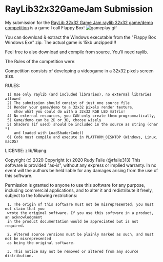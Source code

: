 # RayLib32x32GameJam Submission
My submission for the [RayLib 32x32 Game Jam raylib 32x32 game/demo competition](https://www.reddit.com/r/raylib/comments/g10ofj/raylib_32x32_competition_free_entry_win_prizes/) is a game I call Flappy Box! 
![gameplay gif](https://media.giphy.com/media/WnUN2kW2dptj1pKq11/giphy.gif)

You can download & extract the Windows executable from the "Flappy Box Windows Exe" zip. The actual game is 15kb unzipped!!!

Feel free to also download and compile from source. You'll need [raylib.](https://www.raylib.com/) 

The Rules of the competition were:

   Competition consists of developing a videogame in a 32x32 pixels screen size.

   RULES:

     1) Use only raylib (and included libraries), no external libraries allowed
     2) The submission should consist of just one source file
     3) Render your game/demo to a 32x32 pixels render texture,
        show what you could do with a 32x32 RGB LED matrix!
     4) No external resources, you CAN only create them programmatically,
     5) Game/demo can be 2D or 3D, choose wisely
     5) Shaders (if used) should be included in the source as string (char *)
        and loaded with LoadShaderCode()
     6) Code must compile and execute in PLATFORM_DESKTOP (Windows, Linux, macOS)


   LICENSE: zlib/libpng

   Copyright (c) 2020 Copyright (c) 2020 Rudy Faile (@rfaile313)
   This software is provided "as-is", without any express or implied warranty. In no event
   will the authors be held liable for any damages arising from the use of this software.

   Permission is granted to anyone to use this software for any purpose, including commercial
   applications, and to alter it and redistribute it freely, subject to the following restrictions:

     1. The origin of this software must not be misrepresented; you must not claim that you
     wrote the original software. If you use this software in a product, an acknowledgment
     in the product documentation would be appreciated but is not required.

     2. Altered source versions must be plainly marked as such, and must not be misrepresented
     as being the original software.

     3. This notice may not be removed or altered from any source distribution.
